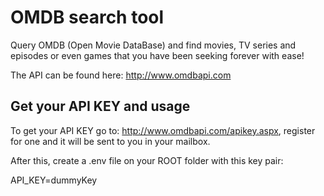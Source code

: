 # OMDB search tool

Query OMDB (Open Movie DataBase) and find movies, TV series and episodes or even games that you have been seeking forever with ease!

The API can be found here: http://www.omdbapi.com

## Get your API KEY and usage

To get your API KEY go to: http://www.omdbapi.com/apikey.aspx, register for one and it will be sent to you in your mailbox. 

After this, create a .env file on your ROOT folder with this key pair:

API_KEY=dummyKey